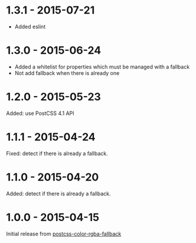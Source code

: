 # 1.3.1 - 2015-07-21

- Added eslint

# 1.3.0 - 2015-06-24

- Added a whitelist for properties which must be managed with a fallback
- Not add fallback when there is already one

# 1.2.0 - 2015-05-23

Added: use PostCSS 4.1 API

# 1.1.1 - 2015-04-24

Fixed: detect if there is already a fallback.

# 1.1.0 - 2015-04-20

Added: detect if there is already a fallback.

# 1.0.0 - 2015-04-15

Initial release from [postcss-color-rgba-fallback](https://github.com/postcss/postcss-color-rgba-fallback)
